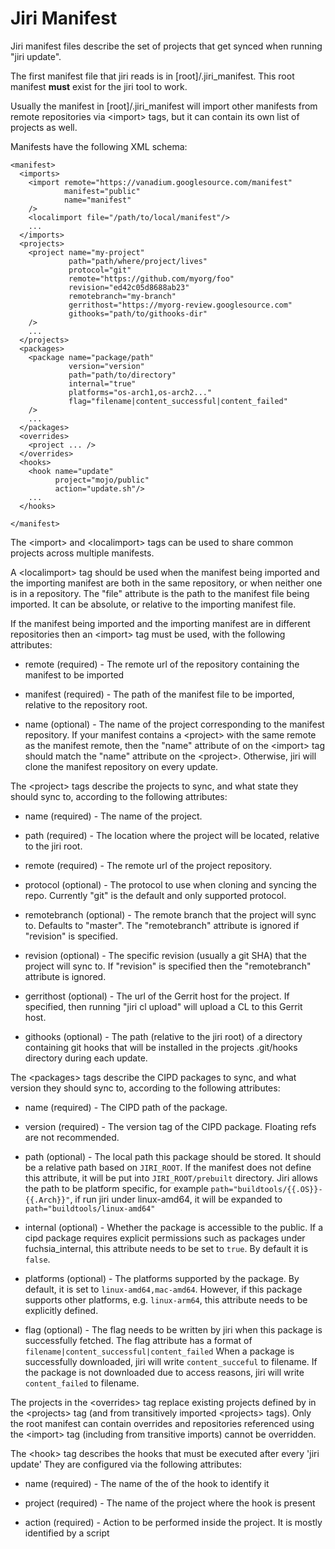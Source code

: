 # Jiri Manifest

Jiri manifest files describe the set of projects that get synced when running "jiri update".

The first manifest file that jiri reads is in [root]/.jiri\_manifest.  This root manifest
**must** exist for the jiri tool to work.

Usually the manifest in [root]/.jiri\_manifest will import other manifests from remote repositories via &lt;import> tags, but it can contain its own list of projects as well.

Manifests have the following XML schema:
```
<manifest>
  <imports>
    <import remote="https://vanadium.googlesource.com/manifest"
            manifest="public"
            name="manifest"
    />
    <localimport file="/path/to/local/manifest"/>
    ...
  </imports>
  <projects>
    <project name="my-project"
             path="path/where/project/lives"
             protocol="git"
             remote="https://github.com/myorg/foo"
             revision="ed42c05d8688ab23"
             remotebranch="my-branch"
             gerrithost="https://myorg-review.googlesource.com"
             githooks="path/to/githooks-dir"
    />
    ...
  </projects>
  <packages>
    <package name="package/path"
             version="version"
             path="path/to/directory"
             internal="true"
             platforms="os-arch1,os-arch2..."
             flag="filename|content_successful|content_failed"
    />
    ...
  </packages>
  <overrides>
    <project ... />
  </overrides>
  <hooks>
    <hook name="update"
          project="mojo/public"
          action="update.sh"/>
    ...
  </hooks>

</manifest>
```
The &lt;import> and &lt;localimport> tags can be used to share common projects across multiple manifests.

A &lt;localimport> tag should be used when the manifest being imported and the importing manifest are both in the same repository, or when neither one is in a repository.  The "file" attribute is the path to the
manifest file being imported.  It can be absolute, or relative to the importing manifest file.

If the manifest being imported and the importing manifest are in different repositories then an &lt;import> tag must be used, with the following attributes:

* remote (required) - The remote url of the repository containing the manifest to be imported

* manifest (required) - The path of the manifest file to be imported, relative to the repository root.

* name (optional) - The name of the project corresponding to the manifest repository.  If your manifest contains a &lt;project> with the same remote as the manifest remote, then the "name" attribute of on the
&lt;import> tag should match the "name" attribute on the &lt;project>.  Otherwise, jiri will clone the manifest repository on every update.

The &lt;project> tags describe the projects to sync, and what state they should sync to, according to the following attributes:

* name (required) - The name of the project.

* path (required) - The location where the project will be located, relative to the jiri root.

* remote (required) - The remote url of the project repository.

* protocol (optional) - The protocol to use when cloning and syncing the repo. Currently "git" is the default and only supported protocol.

* remotebranch (optional) - The remote branch that the project will sync to. Defaults to "master".  The "remotebranch" attribute is ignored if "revision" is specified.

* revision (optional) - The specific revision (usually a git SHA) that the project will sync to.  If "revision" is  specified then the "remotebranch" attribute is ignored.

* gerrithost (optional) - The url of the Gerrit host for the project.  If specified, then running "jiri cl upload" will upload a CL to this Gerrit host.

* githooks (optional) - The path (relative to the jiri root) of a directory containing git hooks that will be installed in the projects .git/hooks directory during each update.

The &lt;packages> tags describe the CIPD packages to sync, and what version they should sync to, according to the following attributes:

* name (required) - The CIPD path of the package.

* version (required) - The version tag of the CIPD package. Floating refs are not recommended.

* path (optional) - The local path this package should be stored. It should be a relative path based on `JIRI_ROOT`. If the manifest does not define this attribute, it will be put into `JIRI_ROOT/prebuilt` directory. Jiri allows the path to be platform specific, for example `path="buildtools/{{.OS}}-{{.Arch}}"`, if run jiri under linux-amd64, it will be expanded to `path="buildtools/linux-amd64"`

* internal (optional) - Whether the package is accessible to the public. If a cipd package requires explicit permissions such as packages under fuchsia_internal, this attribute needs to be set to `true`. By default it is `false`.

* platforms (optional) - The platforms supported by the package. By default, it is set to `linux-amd64,mac-amd64`. However, if this package supports other platforms, e.g. `linux-arm64`, this attribute needs to be explicitly defined.

* flag (optional) - The flag needs to be written by jiri when this package is successfully fetched. The flag attribute has a format of `filename|content_successful|content_failed` When a package is successfully downloaded, jiri will write `content_succeful` to filename. If the package is not downloaded due to access reasons, jiri will write `content_failed` to filename.

The projects in the &lt;overrides> tag replace existing projects defined by in the &lt;projects> tag (and from transitively imported &lt;projects> tags).
Only the root manifest can contain overrides and repositories referenced using the
&lt;import> tag (including from transitive imports) cannot be overridden.

The &lt;hook> tag describes the hooks that must be executed after every 'jiri update' They are configured via the following attributes:

* name (required) - The name of the of the hook to identify it

* project (required) - The name of the project where the hook is present

* action (required) - Action to be performed inside the project. It is mostly identified by a script

